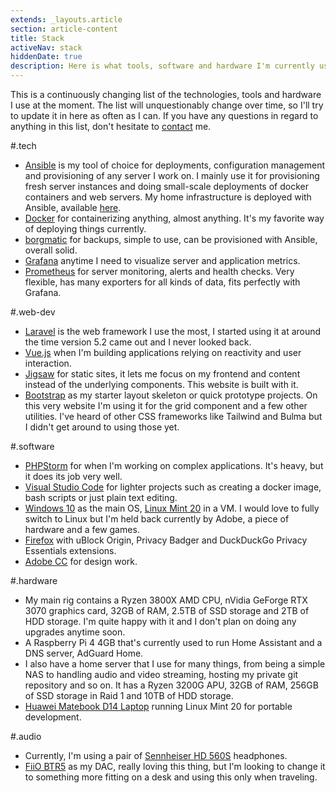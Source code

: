 ```yaml
---
extends: _layouts.article
section: article-content
title: Stack
activeNav: stack
hiddenDate: true
description: Here is what tools, software and hardware I'm currently using almost on a daily basis
---
```


This is a continuously changing list of the technologies, tools and hardware I use at the moment. The list will unquestionably change over time, so I'll try to update it in here as often as I can.
If you have any questions in regard to anything in this list, don't hesitate to [contact](/contact) me.

#.tech
- [Ansible](https://ansible.com) is my tool of choice for deployments, configuration management and provisioning of any server I work on. I mainly use it for provisioning fresh server
instances and doing small-scale deployments of docker containers and web servers. My home infrastructure is deployed with Ansible, available [here](https://github.com/GeorgeGedox/infrastructure).
- [Docker](https://docker.com) for containerizing anything, almost anything. It's my favorite way of deploying things currently.
- [borgmatic](https://torsion.org/borgmatic/) for backups, simple to use, can be provisioned with Ansible, overall solid.
- [Grafana](https://grafana.com) anytime I need to visualize server and application metrics.
- [Prometheus](https://prometheus.io/) for server monitoring, alerts and health checks. Very flexible, has many exporters for all kinds of data, fits perfectly with Grafana.

#.web-dev
- [Laravel](https://laravel.com) is the web framework I use the most, I started using it at around the time version 5.2 came out and I never looked back.
- [Vue.js](https://vuejs.org/) when I'm building applications relying on reactivity and user interaction.
- [Jigsaw](https://jigsaw.tighten.co/) for static sites, it lets me focus on my frontend and content instead of the underlying components. This website is built with it.
- [Bootstrap](https://getbootstrap.com/) as my starter layout skeleton or quick prototype projects. On this very website I'm using it for the grid component and a few other utilities.
I've heard of other CSS frameworks like Tailwind and Bulma but I didn't get around to using those yet.

#.software
- [PHPStorm](https://www.jetbrains.com/phpstorm/) for when I'm working on complex applications. It's heavy, but it does its job very well.
- [Visual Studio Code](https://code.visualstudio.com/) for lighter projects such as creating a docker image, bash scripts or just plain text editing.
- [Windows 10](https://www.microsoft.com/en-us/windows/) as the main OS, [Linux Mint 20](https://linuxmint.com/) in a VM. I would love to fully switch to Linux but I'm held back currently by 
Adobe, a piece of hardware and a few games.
- [Firefox](https://www.mozilla.org/en-US/firefox/new/) with uBlock Origin, Privacy Badger and DuckDuckGo Privacy Essentials extensions.
- [Adobe CC](https://www.adobe.com/creativecloud.html) for design work.

#.hardware
- My main rig contains a Ryzen 3800X AMD CPU, nVidia GeForge RTX 3070 graphics card, 32GB of RAM, 2.5TB of SSD storage and 2TB of HDD storage. I'm quite happy with it and I don't plan 
on doing any upgrades anytime soon.
- A Raspberry Pi 4 4GB that's currently used to run Home Assistant and a DNS server, AdGuard Home.
- I also have a home server that I use for many things, from being a simple NAS to handling audio and video streaming, hosting my private git repository and so on. It has a Ryzen 3200G APU, 32GB of RAM, 
256GB of SSD storage in Raid 1 and 10TB of HDD storage.
- [Huawei Matebook D14 Laptop](https://www.amazon.com/Huawei-Matebook-D14-Laptop-International/dp/B084DDBXVL) running Linux Mint 20 for portable development.

#.audio
- Currently, I'm using a pair of [Sennheiser HD 560S](https://en-us.sennheiser.com/hd-560-s-audiophile-headphone-high-end-over-ear) headphones.
- [FiiO BTR5](https://www.fiio.com/btr5) as my DAC, really loving this thing, but I'm looking to change it to something more fitting on a desk and using this only when traveling.